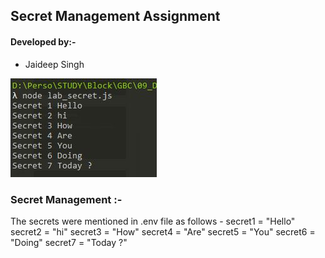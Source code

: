 ## Secret Management Assignment

#### Developed by:-  
- Jaideep Singh 

![](https://github.com/SinghJaideepJi/09_DAPP1/blob/master/09_DAPP_1/lec02_natalie_secret/Output.jpg)

### Secret Management :-
The secrets were mentioned in .env file as follows - 
secret1 = "Hello"
secret2 = "hi"
secret3 = "How"
secret4 = "Are"
secret5 = "You"
secret6 = "Doing"
secret7 = "Today ?"